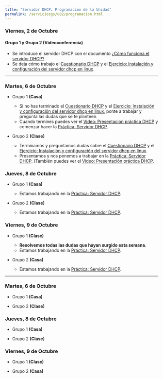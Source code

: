 ```yaml
---
title: "Servidor DHCP. Programación de la Unidad"
permalink: /serviciosgs/u02/programacion.html
---
```


### Viernes, 2 de Octubre

#### Grupo 1  y Grupo 2 **(Videoconferencia)**

* Se introduce el servidor DHCP con el documento [¿Cómo funciona el servidor DHCP?](dhcp.html).
* Se deja cómo trabajo el [Cuestionario DHCP](cuestionario.html) y el [Ejercicio: Instalación y configuración del servidor dhcp en linux](ejercicio1.html).

- - -

### Martes, 6 de Octubre

* Grupo 1 **(Casa)**

    * Si no has terminado el [Cuestionario DHCP](cuestionario.html) y el [Ejercicio: Instalación y configuración del servidor dhcp en linux](ejercicio1.html), ponte a trabajar y pregunta las dudas que se te planteen.
    * Cuando termines puedes ver el [Video: Presentación práctica DHCP](https://youtu.be/v9UmirEidpg) y comenzar hacer la [Práctica: Servidor DHCP](practica_dhcp.html).

* Grupo 2 **(Clase)**

    * Terminamos y preguntamos dudas sobre el [Cuestionario DHCP](cuestionario.html) y el [Ejercicio: Instalación y configuración del servidor dhcp en linux](ejercicio1.html).
    * Presentamos y nos ponemos a trabajar en la [Práctica: Servidor DHCP](practica_dhcp.html). (También puedes ver el [Video: Presentación práctica DHCP](https://youtu.be/v9UmirEidpg).

### Jueves, 8 de Octubre

* Grupo 1 **(Casa)**

    * Estamos trabajando en la [Práctica: Servidor DHCP](practica_dhcp.html).

* Grupo 2 **(Clase)**

    * Estamos trabajando en la [Práctica: Servidor DHCP](practica_dhcp.html).

### Viernes, 9 de Octubre

* Grupo 1 **(Clase)**

    * **Resolvemos todas las dudas que hayan surgido esta semana**.
    * Estamos trabajando en la [Práctica: Servidor DHCP](practica_dhcp.html). 

* Grupo 2 **(Casa)**

    * Estamos trabajando en la [Práctica: Servidor DHCP](practica_dhcp.html).

- - -

### Martes, 6 de Octubre

* Grupo 1 **(Casa)**

* Grupo 2 **(Clase)**

### Jueves, 8 de Octubre

* Grupo 1 **(Casa)**


* Grupo 2 **(Clase)**


### Viernes, 9 de Octubre

* Grupo 1 **(Clase)**


* Grupo 2 **(Casa)**
